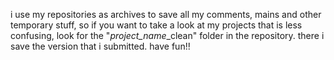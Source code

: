 i use my repositories as archives to save all my comments, mains and other temporary stuff,
so if you want to take a look at my projects that is less confusing, look for the "*project_name*_clean" folder in the repository.
there i save the version that i submitted.
have fun!!
